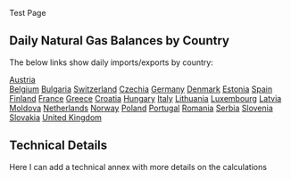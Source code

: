 Test Page 

<h2>Daily Natural Gas Balances by Country</h2>

The below links show daily imports/exports by country:

[Austria](https://benmcwilliams.github.io/GasFlows/AT.html)<br>
[Belgium](https://benmcwilliams.github.io/GasFlows/BE.html)
[Bulgaria](https://benmcwilliams.github.io/GasFlows/BG.html)
[Switzerland](https://benmcwilliams.github.io/GasFlows/CH.html)
[Czechia](https://benmcwilliams.github.io/GasFlows/CZ.html)
[Germany](https://benmcwilliams.github.io/GasFlows/DE.html)
[Denmark](https://benmcwilliams.github.io/GasFlows/DK.html)
[Estonia](https://benmcwilliams.github.io/GasFlows/EE.html)
[Spain](https://benmcwilliams.github.io/GasFlows/ES.html)
[Finland](https://benmcwilliams.github.io/GasFlows/FI.html)
[France](https://benmcwilliams.github.io/GasFlows/FR.html)
[Greece](https://benmcwilliams.github.io/GasFlows/GR.html)
[Croatia](https://benmcwilliams.github.io/GasFlows/HR.html)
[Hungary](https://benmcwilliams.github.io/GasFlows/HU.html)
[Italy](https://benmcwilliams.github.io/GasFlows/IT.html)
[Lithuania](https://benmcwilliams.github.io/GasFlows/LT.html)
[Luxembourg](https://benmcwilliams.github.io/GasFlows/LU.html)
[Latvia](https://benmcwilliams.github.io/GasFlows/LV.html)
[Moldova](https://benmcwilliams.github.io/GasFlows/MD.html)
[Netherlands](https://benmcwilliams.github.io/GasFlows/NL.html)
[Norway](https://benmcwilliams.github.io/GasFlows/NO.html)
[Poland](https://benmcwilliams.github.io/GasFlows/PL.html)
[Portugal](https://benmcwilliams.github.io/GasFlows/PT.html)
[Romania](https://benmcwilliams.github.io/GasFlows/RO.html)
[Serbia](https://benmcwilliams.github.io/GasFlows/RS.html)
[Slovenia](https://benmcwilliams.github.io/GasFlows/SI.html)
[Slovakia](https://benmcwilliams.github.io/GasFlows/SK.html)
[United Kingdom](https://benmcwilliams.github.io/GasFlows/UK.html)


<h2>Technical Details</h2>
<p> Here I can add a technical annex with more details on the calculations <p>

